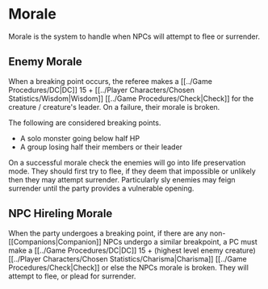 # Morale

Morale is the system to handle when NPCs will attempt to flee or surrender. 

## Enemy Morale
When a breaking point occurs, the referee makes a [[../Game Procedures/DC\|DC]] 15 + [[../Player Characters/Chosen Statistics/Wisdom|Wisdom]] [[../Game Procedures/Check\|Check]] for the creature / creature's leader. On a failure, their morale is broken.

The following are considered breaking points.
- A solo monster going below half HP
- A group losing half their members or their leader

On a successful morale check the enemies will go into life preservation mode. They should first try to flee, if they deem that impossible or unlikely then they may attempt surrender. Particularly sly enemies may feign surrender until the party provides a vulnerable opening.

## NPC Hireling Morale
When the party undergoes a breaking point, if there are any non-[[Companions\|Companion]] NPCs undergo a similar breakpoint, a PC must make a [[../Game Procedures/DC\|DC]] 15 + (highest level enemy creature) [[../Player Characters/Chosen Statistics/Charisma\|Charisma]] [[../Game Procedures/Check\|Check]] or else the NPCs morale is broken. They will attempt to flee, or plead for surrender.